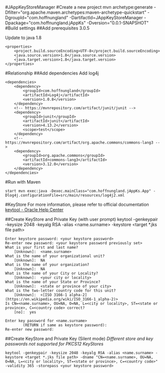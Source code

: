 #JAppKeyStoreManager
#Create a new project
	mvn archetype:generate -Dfilter="org.apache.maven.archetypes:maven-archetype-quickstart" -DgroupId="com.hoffnungland" -DartifactId=JAppKeyStoreManager -Dpackage="com.hoffnungland.jAppKs" -Dversion="0.0.1-SNAPSHOT"
#Build settings
##Add prerequisites
	<prerequisites>
		<maven>3.0.5</maven>
	</prerequisites>

Update to java 1.8<br>

	<properties>
		<project.build.sourceEncoding>UTF-8</project.build.sourceEncoding>
		<java.source.version>1.8</java.source.version>
		<java.target.version>1.8</java.target.version>
	</properties>

#Relationship
##Add dependencies
Add log4j<br>

	<dependencies>
		<dependency>
			<groupId>com.hoffnungland</groupId>
			<artifactId>Log4j</artifactId>
			<version>1.0.8</version>
		</dependency>
		<!-- https://mvnrepository.com/artifact/junit/junit -->
		<dependency>
			<groupId>junit</groupId>
			<artifactId>junit</artifactId>
			<version>4.13.2</version>
			<scope>test</scope>
		</dependency>
		<!-- https://mvnrepository.com/artifact/org.apache.commons/commons-lang3 -->
		<dependency>
			<groupId>org.apache.commons</groupId>
			<artifactId>commons-lang3</artifactId>
			<version>3.12.0</version>
		</dependency>
	</dependencies>

#Run with Maven
	
	start mvn exec:java -Dexec.mainClass="com.hoffnungland.jAppKs.App" -Dlog4j.configurationFile=src/main/resources/log4j2.xml
	

#KeyStore
For more information, please refer to official documentation [keytool - Oracle Help Center](https://docs.oracle.com/javase/8/docs/technotes/tools/windows/keytool.html)

##Create KeyStore and Private Key (with user prompt)
keytool -genkeypair -keysize 2048 -keyalg RSA -alias <name.surname> -keystore <target *.jks file path>

	Enter keystore password: <your keystore password>
	Re-enter new password: <your keystore password previously set>
	What is your first and last name?
		[Unknown]:  <name.surname>
	What is the name of your organizational unit?
		[Unknown]:  NA
	What is the name of your organization?
		[Unknown]:  NA
	What is the name of your City or Locality?
		[Unknown]:  <your city or locality>
	What is the name of your State or Province?
		[Unknown]:  <state or province of your city>
	What is the two-letter country code for this unit?
		[Unknown]:  <[ISO 3166-1 alpha-2](https://en.wikipedia.org/wiki/ISO_3166-1_alpha-2)>
	Is CN=<name.surname>, OU=NA, O=NA, L=<city or locality>, ST=<state or province>, C=<country code> correct?
		[no]:  yes

	Enter key password for <name.surname>
	        (RETURN if same as keystore password):
	Re-enter new password:

##Create KeyStore and Private Key (Silent mode)
_Different store and key passwords not supported for PKCS12 KeyStores_

	keytool -genkeypair -keysize 2048 -keyalg RSA -alias <name.surname> -keystore <target *.jks file path> -dname "CN=<name.surname>, OU=NA, O=NA, L=<city or locality>, ST=<state or province>, C=<country code>" -validity 365 -storepass <your keystore password>